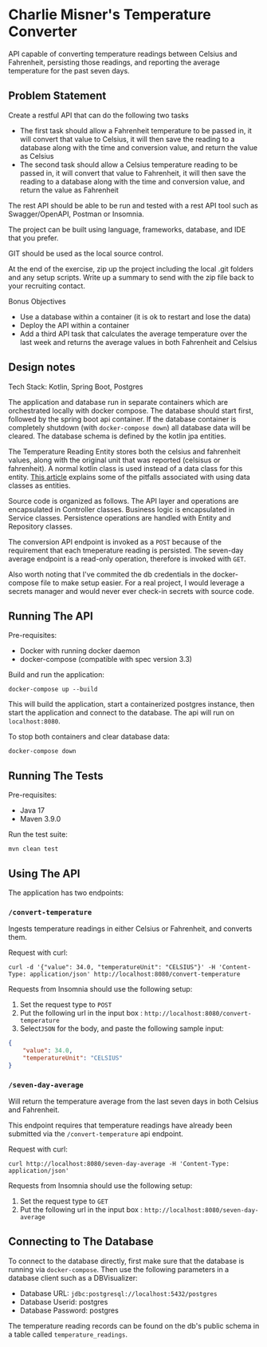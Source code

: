 # Charlie Misner's Temperature Converter
API capable of converting temperature readings between Celsius and Fahrenheit, persisting those readings, and reporting
the average temperature for the past seven days.

## Problem Statement

Create a restful API that can do the following two tasks

- The first task should allow a Fahrenheit temperature to be passed in, it will convert that value to Celsius, it will then save the reading to a database along with the time and conversion value, and return the value as Celsius
- The second task should allow a Celsius temperature reading to be passed in, it will convert that value to Fahrenheit, it will then save the reading to a database along with the time and conversion value, and return the value as Fahrenheit

The rest API should be able to be run and tested with a rest API tool such as Swagger/OpenAPI, Postman or Insomnia.

The project can be built using language, frameworks, database, and IDE that you prefer.

GIT should be used as the local source control.

At the end of the exercise, zip up the project including the local .git folders and any setup scripts.   Write up a summary to send with the zip file back to your recruiting contact.

Bonus Objectives
- Use a database within a container (it is ok to restart and lose the data)
- Deploy the API within a container
- Add a third API task that calculates the average temperature over the last week and returns the average values in both Fahrenheit and Celsius

## Design notes
Tech Stack: Kotlin, Spring Boot, Postgres

The application and database run in separate containers which are orchestrated locally with docker compose.
The database should start first, followed by the spring boot api container. If the database container 
is completely shutdown (with `docker-compose down`) all database data will be cleared. The database schema is defined
by the kotlin jpa entities.

The Temperature Reading Entity stores both the celsius and fahrenheit values, along with the original unit 
that was reported (celsisus or fahrenheit). A normal kotlin class is used instead of 
a data class for this entity. [This article](https://www.baeldung.com/kotlin/jpa) explains some of the pitfalls
associated with using data classes as entities.

Source code is organized as follows. The API layer and operations are encapsulated in Controller classes. 
Business logic is encapsulated in Service classes. Persistence operations are handled with Entity and Repository
classes.

The conversion API endpoint is invoked as a `POST` because of the requirement that each tmeperature reading is persisted.
The seven-day average endpoint is a read-only operation, therefore is invoked with `GET`.

Also worth noting that I've commited the db credentials in the docker-compose file to make setup easier. For a real 
project, I would leverage a secrets manager and would never ever check-in secrets with source code.

## Running The API
Pre-requisites:
- Docker with running docker daemon
- docker-compose (compatible with spec version 3.3)

Build and run the application:
```
docker-compose up --build
```
This will build the application, start a containerized postgres instance, then start the application and 
connect to the database. The api will run on `localhost:8080`.

To stop both containers and clear database data:
```
docker-compose down
```

## Running The Tests

Pre-requisites:
- Java 17
- Maven 3.9.0

Run the test suite:
```
mvn clean test
```

## Using The API
The application has two endpoints:

### `/convert-temperature`
Ingests temperature readings in either Celsius or Fahrenheit, and converts them.

Request with curl:
```
curl -d '{"value": 34.0, "temperatureUnit": "CELSIUS"}' -H 'Content-Type: application/json' http://localhost:8080/convert-temperature
```
Requests from Insomnia should use the following setup:
1. Set the request type to `POST`
2. Put the following url in the input box : `http://localhost:8080/convert-temperature`
3. Select`JSON` for the body, and paste the following sample input:
```json
{
    "value": 34.0,
    "temperatureUnit": "CELSIUS"
}
```

### `/seven-day-average`
Will return the temperature average from the last seven days in both Celsius and Fahrenheit.

This endpoint requires that temperature readings have already been submitted via the `/convert-temperature`
api endpoint.

Request with curl:
```
curl http://localhost:8080/seven-day-average -H 'Content-Type: application/json'
```
Requests from Insomnia should use the following setup:
1. Set the request type to `GET`
2. Put the following url in the input box : `http://localhost:8080/seven-day-average`

## Connecting to The Database
To connect to the database directly, first make sure that the database is running via `docker-compose`. Then use the following
parameters in a database client such as a DBVisualizer:
- Database URL: `jdbc:postgresql://localhost:5432/postgres`
- Database Userid: postgres
- Database Password: postgres

The temperature reading records can be found on the db's public schema in a table called `temperature_readings`.
